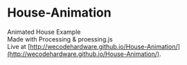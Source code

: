 # House-Animation
Animated House Example  
Made with Processing & proessing.js  
Live at [http://wecodehardware.github.io/House-Animation/](http://wecodehardware.github.io/House-Animation/).
